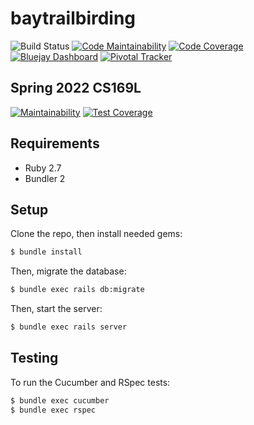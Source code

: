 # baytrailbirding
![Build Status](https://github.com/debbieyuen/baytrailbirding/actions/workflows/ci.yml/badge.svg)
[![Code Maintainability](https://api.codeclimate.com/v1/badges/c66f5c26d335b3d2b44d/maintainability)](https://codeclimate.com/github/rchunter/baytrailbirding/maintainability)
[![Code Coverage](https://api.codeclimate.com/v1/badges/c66f5c26d335b3d2b44d/test_coverage)](https://codeclimate.com/github/rchunter/baytrailbirding/test_coverage)
[![Bluejay Dashboard](https://img.shields.io/badge/Bluejay-Dashboard_baytrailbirding-blue.svg)](http://dashboard.bluejay.governify.io/dashboard/script/dashboardLoader.js?dashboardURL=https://reporter.bluejay.governify.io/api/v4/dashboards/tpa-CS169L-22-GH-debbieyuen_baytrailbirding/main)
[![Pivotal Tracker](https://img.shields.io/badge/Pivotal-Tracker-informational?logo=pivotal-tracker&logoColor=ffffff)](https://www.pivotaltracker.com/n/projects/2487649)

## Spring 2022 CS169L 
[![Maintainability](https://api.codeclimate.com/v1/badges/16ea022179c7200774ff/maintainability)](https://codeclimate.com/github/debbieyuen/baytrailbirding/maintainability)
[![Test Coverage](https://api.codeclimate.com/v1/badges/16ea022179c7200774ff/test_coverage)](https://codeclimate.com/github/debbieyuen/baytrailbirding/test_coverage)

## Requirements

* Ruby 2.7
* Bundler 2

## Setup

Clone the repo, then install needed gems:

```bash
$ bundle install
```

Then, migrate the database:

```bash
$ bundle exec rails db:migrate
```

Then, start the server:

```bash
$ bundle exec rails server
```

## Testing

To run the Cucumber and RSpec tests:

```bash
$ bundle exec cucumber
$ bundle exec rspec
```
